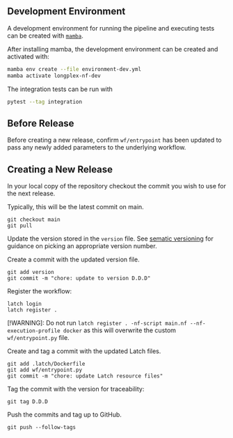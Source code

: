## Development Environment

A development environment for running the pipeline and executing tests can be created with [`mamba`](https://mamba.readthedocs.io/en/latest/installation/mamba-installation.html).

After installing mamba, the development environment can be created and activated with:
```bash
mamba env create --file environment-dev.yml
mamba activate longplex-nf-dev
```

The integration tests can be run with
```bash
pytest --tag integration
```

## Before Release

Before creating a new release, confirm `wf/entrypoint` has been updated to pass any newly added parameters to the underlying workflow.

## Creating a New Release

In your local copy of the repository checkout the commit you wish to use for the next release.

Typically, this will be the latest commit on main.

```console
git checkout main
git pull
```

Update the version stored in the `version` file.
See [sematic versioning](https://semver.org/) for guidance on picking an appropriate version number.

Create a commit with the updated version file.

```console
git add version
git commit -m "chore: update to version D.D.D"
```

Register the workflow:

```console
latch login
latch register .
```

[!WARNING]: Do not run `latch register . -nf-script main.nf --nf-execution-profile docker` as this will overwrite the custom `wf/entrypoint.py` file.

Create and tag a commit with the updated Latch files.

```console
git add .latch/Dockerfile
git add wf/entrypoint.py
git commit -m "chore: update Latch resource files"
```

Tag the commit with the version for traceability:

```console
git tag D.D.D
```

Push the commits and tag up to GitHub.

```console
git push --follow-tags
```
